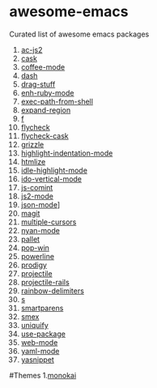 awesome-emacs
=============

Curated list of awesome emacs packages

1. [ac-js2](https://github.com/ScottyB/ac-js2)
2. [cask](https://github.com/cask/cask)
3. [coffee-mode](https://github.com/defunkt/coffee-mode)
2. [dash](https://github.com/magnars/dash.el)
3. [drag-stuff](https://github.com/rejeep/drag-stuff.el)
4. [enh-ruby-mode](https://github.com/jacott/Enhanced-Ruby-Mode)
4. [exec-path-from-shell](https://github.com/purcell/exec-path-from-shell)
5. [expand-region](https://github.com/magnars/expand-region.el)
6. [f](https://github.com/rejeep/f.el)
7. [flycheck](https://github.com/flycheck/flycheck)
8. [flycheck-cask](https://github.com/flycheck/flycheck-cask)
9. [grizzle](https://github.com/d11wtq/grizzl)
10. [highlight-indentation-mode](https://github.com/antonj/Highlight-Indentation-for-Emacs)
9. [htmlize](https://github.com/emacsmirror/htmlize)
10. [idle-highlight-mode](https://github.com/nonsequitur/idle-highlight-mode/blob/master/idle-highlight-mode.el)
11. [ido-vertical-mode](https://github.com/gempesaw/ido-vertical-mode.el)
12. [js-comint](http://js-comint-el.sourceforge.net/)
13. [js2-mode](https://github.com/mooz/js2-mode)
14. [json-mode](https://github.com/joshwnj/json-mode)]
11. [magit](https://github.com/magit/magit)
12. [multiple-cursors](https://github.com/magnars/multiple-cursors.el)
13. [nyan-mode](https://github.com/TeMPOraL/nyan-mode)
14. [pallet](https://github.com/rdallasgray/pallet)
15. [pop-win](https://github.com/m2ym/popwin-el)
16. [powerline](http://www.emacswiki.org/emacs/powerline.el)
16. [prodigy](https://github.com/rejeep/prodigy.el)
17. [projectile](https://github.com/bbatsov/projectile)
18. [projectile-rails](https://github.com/asok/projectile-rails)
19. [rainbow-delimiters](https://github.com/jlr/rainbow-delimiters)
18. [s](https://github.com/magnars/s.el)
19. [smartparens](https://github.com/Fuco1/smartparens)
20. [smex](https://github.com/nonsequitur/smex)
21. [uniquify](http://www.emacswiki.org/emacs/uniquify)
21. [use-package](https://github.com/jwiegley/use-package)
22. [web-mode](https://github.com/fxbois/web-mode)
23. [yaml-mode](http://www.emacswiki.org/emacs/YamlMode)
23. [yasnippet](https://github.com/capitaomorte/yasnippet)


#Themes
1.[monokai](https://github.com/oneKelvinSmith/monokai-emacs)
